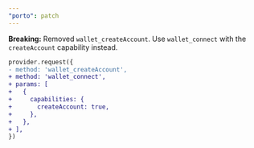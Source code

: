 ```yaml
---
"porto": patch
---
```


**Breaking:** Removed `wallet_createAccount`. Use `wallet_connect` with the `createAccount` capability instead.

```diff
provider.request({
- method: 'wallet_createAccount',
+ method: 'wallet_connect',
+ params: [
+   {
+     capabilities: {
+       createAccount: true,
+     },
+   },
+ ],
})
```
